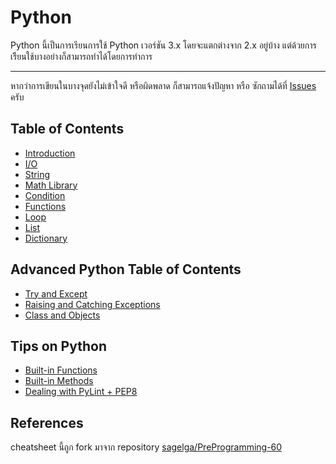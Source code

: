 # Python
Python นี้เป็นการเรียนการใช้ Python เวอร์ชัน 3.x โดยจะแตกต่างจาก 2.x อยู่บ้าง แต่ด้วยการเรีียนใช้บางอย่างก็สามารถทำได้โดยการทำการ

---

หากว่าการเขียนในบางจุดยังไม่เข้าใจดี หรือผิดพลาด ก็สามารถแจ้งปัญหา หรือ ซักถามได้ที่ [Issues]() ครับ

## Table of Contents
* [Introduction](Python/Introduction/)
* [I/O](Python/IO/)
* [String](Python/String/)
* [Math Library](Python/MathLibrary/)
* [Condition](Python/Condition/)
* [Functions](Python/Function/)
* [Loop](Python/Loop/)
* [List](Python/List/)
* [Dictionary](Python/Dictionary/)

## Advanced Python Table of Contents
* [Try and Except](Python/TryAndExcept/)
* [Raising and Catching Exceptions](Python/Exception)
* [Class and Objects](Python/OOP)

## Tips on Python
* [Built-in Functions](Python/BuildInFunctions/)
* [Built-in Methods](Python/BuildInMethod/)
* [Dealing with PyLint + PEP8](Python/PyLint)

## References
cheatsheet นี้ถูก fork มาจาก repository [sagelga/PreProgramming-60](https://github.com/sagelga/PreProgramming-60)
